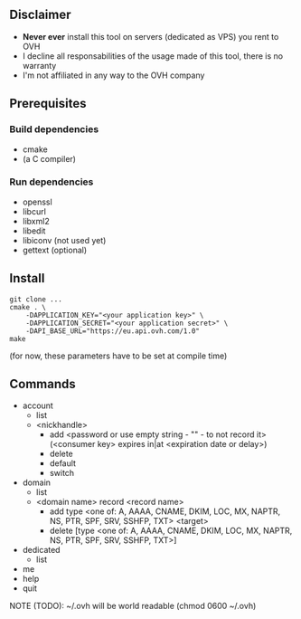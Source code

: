 ## Disclaimer

* **Never ever** install this tool on servers (dedicated as VPS) you rent to OVH
* I decline all responsabilities of the usage made of this tool, there is no warranty
* I'm not affiliated in any way to the OVH company

## Prerequisites

### Build dependencies

* cmake
* (a C compiler)

### Run dependencies

* openssl
* libcurl
* libxml2
* libedit
* libiconv (not used yet)
* gettext (optional)

## Install

```
git clone ...
cmake . \
    -DAPPLICATION_KEY="<your application key>" \
    -DAPPLICATION_SECRET="<your application secret>" \
    -DAPI_BASE_URL="https://eu.api.ovh.com/1.0"
make
```
(for now, these parameters have to be set at compile time)

## Commands

* account
    * list
    * \<nickhandle>
        * add \<password or use empty string - "" - to not record it> (\<consumer key> expires in|at \<expiration date or delay>)
        * delete
        * default
        * switch
* domain
    * list
    * \<domain name> record \<record name>
        * add type \<one of: A, AAAA, CNAME, DKIM, LOC, MX, NAPTR, NS, PTR, SPF, SRV, SSHFP, TXT> \<target>
        * delete [type \<one of: A, AAAA, CNAME, DKIM, LOC, MX, NAPTR, NS, PTR, SPF, SRV, SSHFP, TXT>]
* dedicated
    * list
* me
* help
* quit

NOTE (TODO): ~/.ovh will be world readable (chmod 0600 ~/.ovh)

